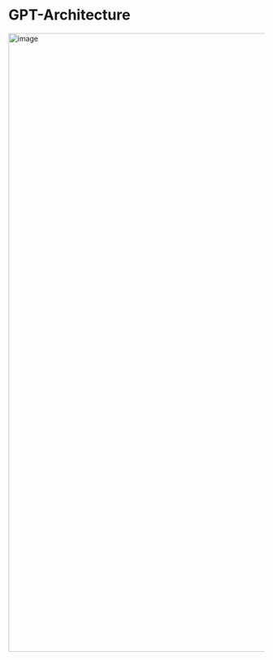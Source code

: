 # GPT-Architecture

<img width="1660" height="1216" alt="image" src="https://github.com/user-attachments/assets/6491008e-9b70-4c55-b3f1-9e65ababc1f5" />

